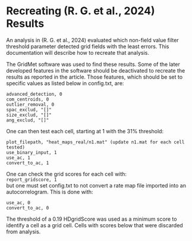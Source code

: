 Recreating (R. G. et al., 2024) Results
=======================================

An analysis in (R. G. et al., 2024) evaluated which non-field value filter threshold parameter detected grid fields with the least errors. This documentation will describe how to recreate that analysis.

The GridMet software was used to find these results. Some of the later developed features in the software should be deactivated to recreate the results as reported in the article. Those features, which should be set to specific values as listed below in config.txt, are:

```
advanced_detection, 0
com_centroids, 0
outlier_removal, 0
spac_exclud, "[]"
size_exclud, "[]"
ang_exclud, "[]"
```

One can then test each cell, starting at 1 with the 31% threshold:
```
plot_filepath, "heat_maps_real/n1.mat" (update n1.mat for each cell tested)
use_binary_input, 1
use_ac, 1
convert_to_ac, 1
```

One can check the grid scores for each cell with:
<br>`report_gridscore, 1`
<br>but one must set config.txt to not convert a rate map file imported into an autocorrelogram.
This is done with:
```
use_ac, 0
convert_to_ac, 0
```
The threshold of a 0.19 HDgridScore was used as a minimum score to identify a cell as a grid cell. Cells with scores below that were discarded from analysis.
